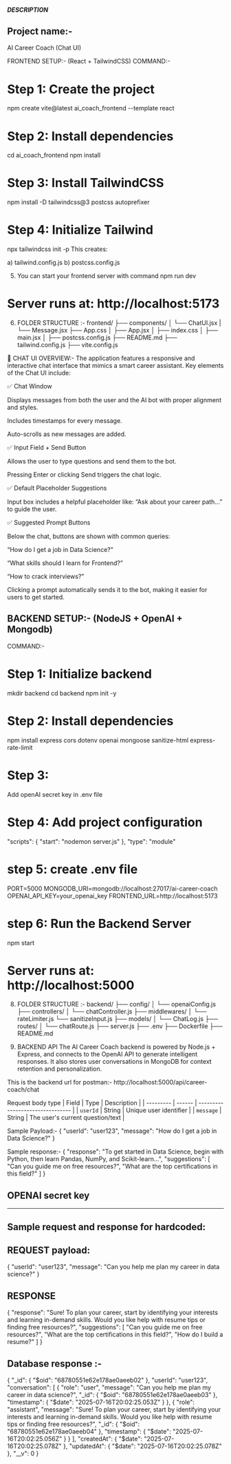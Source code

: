 ##### DESCRIPTION

## Project name:-

AI Career Coach (Chat UI)

FRONTEND SETUP:- (React + TailwindCSS)
COMMAND:-

# Step 1: Create the project

npm create vite@latest ai_coach_frontend --template react

# Step 2: Install dependencies

cd ai_coach_frontend
npm install

# Step 3: Install TailwindCSS

npm install -D tailwindcss@3 postcss autoprefixer

# Step 4: Initialize Tailwind

npx tailwindcss init -p
This creates:

a) tailwind.config.js
b) postcss.config.js

5. You can start your frontend server with command
   npm run dev

# Server runs at: http://localhost:5173

6. FOLDER STRUCTURE :-
   frontend/
   ├── components/
   │ └── ChatUI.jsx
   | └── Message.jsx
   ├── App.css
   │
   ├── App.jsx
   │
   ├── index.css
   │
   ├── main.jsx
   │
   ├── postcss.config.js
   ├── README.md
   ├── tailwind.config.js
   ├── vite.config.js

💬 CHAT UI OVERVIEW:-
The application features a responsive and interactive chat interface that mimics a smart career assistant. Key elements of the Chat UI include:

✅ Chat Window

Displays messages from both the user and the AI bot with proper alignment and styles.

Includes timestamps for every message.

Auto-scrolls as new messages are added.

✅ Input Field + Send Button

Allows the user to type questions and send them to the bot.

Pressing Enter or clicking Send triggers the chat logic.

✅ Default Placeholder Suggestions

Input box includes a helpful placeholder like:
“Ask about your career path…”
to guide the user.

✅ Suggested Prompt Buttons

Below the chat, buttons are shown with common queries:

“How do I get a job in Data Science?”

“What skills should I learn for Frontend?”

“How to crack interviews?”

Clicking a prompt automatically sends it to the bot, making it easier for users to get started.

## BACKEND SETUP:- (NodeJS + OpenAI + Mongodb)

COMMAND:-

# Step 1: Initialize backend

mkdir backend
cd backend
npm init -y

# Step 2: Install dependencies

npm install express cors dotenv openai mongoose sanitize-html express-rate-limit

# Step 3:

Add openAI secret key in .env file

# Step 4: Add project configuration

"scripts": {
"start": "nodemon server.js"
},
"type": "module"

# step 5: create .env file

PORT=5000
MONGODB_URI=mongodb://localhost:27017/ai-career-coach
OPENAI_API_KEY=your_openai_key
FRONTEND_URL=http://localhost:5173

# step 6: Run the Backend Server

npm start

# Server runs at: http://localhost:5000

8. FOLDER STRUCTURE :-
   backend/
   ├── config/
   │ └── openaiConfig.js
   ├── controllers/
   │ └── chatController.js
   ├── middlewares/
   │ └── rateLimiter.js
   └── sanitizeInput.js
   ├── models/
   │ └── ChatLog.js
   ├── routes/
   │ └── chatRoute.js
   ├── server.js
   ├── .env
   ├── Dockerfile
   ├── README.md

9. BACKEND API
   The AI Career Coach backend is powered by Node.js + Express, and connects to the OpenAI API to generate intelligent responses. It also stores user conversations in MongoDB for context retention and personalization.

This is the backend url for postman:-
http://localhost:5000/api/career-coach/chat

Request body type
| Field | Type | Description |
| --------- | ------ | -------------------------------- |
| `userId` | String | Unique user identifier |
| `message` | String | The user's current question/text |

Sample Payload:-
{
"userId": "user123",
"message": "How do I get a job in Data Science?"
}

Sample response:-
{
"response": "To get started in Data Science, begin with Python, then learn Pandas, NumPy, and Scikit-learn...",
"suggestions": [
"Can you guide me on free resources?",
"What are the top certifications in this field?"
]
}

## OPENAI secret key

---

## Sample request and response for hardcoded:

## REQUEST payload:

{
"userId": "user123",
"message": "Can you help me plan my career in data science?"
}

## RESPONSE

{
"response": "Sure! To plan your career, start by identifying your interests and learning in-demand skills. Would you like help with resume tips or finding free resources?",
"suggestions": [
"Can you guide me on free resources?",
"What are the top certifications in this field?",
"How do I build a resume?"
]
}

## Database response :-

{
"\_id": {
"$oid": "68780551e62e178ae0aeeb02"
  },
  "userId": "user123",
  "conversation": [
    {
      "role": "user",
      "message": "Can you help me plan my career in data science?",
      "_id": {
        "$oid": "68780551e62e178ae0aeeb03"
},
"timestamp": {
"$date": "2025-07-16T20:02:25.053Z"
      }
    },
    {
      "role": "assistant",
      "message": "Sure! To plan your career, start by identifying your interests and learning in-demand skills. Would you like help with resume tips or finding free resources?",
      "_id": {
        "$oid": "68780551e62e178ae0aeeb04"
},
"timestamp": {
"$date": "2025-07-16T20:02:25.056Z"
      }
    }
  ],
  "createdAt": {
    "$date": "2025-07-16T20:02:25.078Z"
},
"updatedAt": {
"$date": "2025-07-16T20:02:25.078Z"
},
"\_\_v": 0
}

